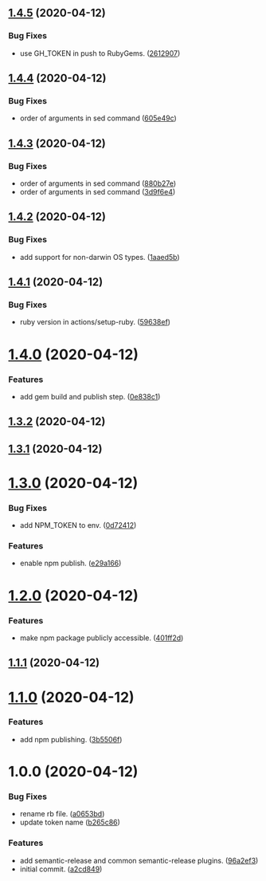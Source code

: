 ## [1.4.5](https://github.com/aorinevo/semantic-release-gem-demo/compare/v1.4.4...v1.4.5) (2020-04-12)


### Bug Fixes

* use GH_TOKEN in push to RubyGems. ([2612907](https://github.com/aorinevo/semantic-release-gem-demo/commit/2612907793aa070c72092b1fee2c5b5c20e28e48))

## [1.4.4](https://github.com/aorinevo/semantic-release-gem-demo/compare/v1.4.3...v1.4.4) (2020-04-12)


### Bug Fixes

* order of arguments in sed command ([605e49c](https://github.com/aorinevo/semantic-release-gem-demo/commit/605e49cb2026aaaa3deda88734bdfc001892989d))

## [1.4.3](https://github.com/aorinevo/semantic-release-gem-demo/compare/v1.4.2...v1.4.3) (2020-04-12)


### Bug Fixes

* order of arguments in sed command ([880b27e](https://github.com/aorinevo/semantic-release-gem-demo/commit/880b27e58ae627f4528ef7fc0e7d0825deda6a2f))
* order of arguments in sed command ([3d9f6e4](https://github.com/aorinevo/semantic-release-gem-demo/commit/3d9f6e4ee31d1d6a356419837f83ca2ee23f0f7e))

## [1.4.2](https://github.com/aorinevo/semantic-release-gem-demo/compare/v1.4.1...v1.4.2) (2020-04-12)


### Bug Fixes

* add support for non-darwin OS types. ([1aaed5b](https://github.com/aorinevo/semantic-release-gem-demo/commit/1aaed5be02ddfa96a2f4c95ded451065f0df48b1))

## [1.4.1](https://github.com/aorinevo/semantic-release-gem-demo/compare/v1.4.0...v1.4.1) (2020-04-12)


### Bug Fixes

* ruby version in actions/setup-ruby. ([59638ef](https://github.com/aorinevo/semantic-release-gem-demo/commit/59638efd2c9f555b3844aaec81be751f9d4804a9))

# [1.4.0](https://github.com/aorinevo/semantic-release-gem-demo/compare/v1.3.2...v1.4.0) (2020-04-12)


### Features

* add gem build and publish step. ([0e838c1](https://github.com/aorinevo/semantic-release-gem-demo/commit/0e838c1cca50660db03437637986dd8c637e6817))

## [1.3.2](https://github.com/aorinevo/semantic-release-gem-demo/compare/v1.3.1...v1.3.2) (2020-04-12)

## [1.3.1](https://github.com/aorinevo/semantic-release-gem-demo/compare/v1.3.0...v1.3.1) (2020-04-12)

# [1.3.0](https://github.com/aorinevo/semantic-release-gem-demo/compare/v1.2.0...v1.3.0) (2020-04-12)


### Bug Fixes

* add NPM_TOKEN to env. ([0d72412](https://github.com/aorinevo/semantic-release-gem-demo/commit/0d7241288b4f3d2b087737b112d4f55e28f67f4e))


### Features

* enable npm publish. ([e29a166](https://github.com/aorinevo/semantic-release-gem-demo/commit/e29a166c5b6b69e5c6d733ff02832e902a0437c1))

# [1.2.0](https://github.com/aorinevo/semantic-release-gem-demo/compare/v1.1.1...v1.2.0) (2020-04-12)


### Features

* make npm package publicly accessible. ([401ff2d](https://github.com/aorinevo/semantic-release-gem-demo/commit/401ff2ddca3eb1a5194882e2def80d7ae74f7b9e))

## [1.1.1](https://github.com/aorinevo/semantic-release-gem-demo/compare/v1.1.0...v1.1.1) (2020-04-12)

# [1.1.0](https://github.com/aorinevo/semantic-release-gem-demo/compare/v1.0.0...v1.1.0) (2020-04-12)


### Features

* add npm publishing. ([3b5506f](https://github.com/aorinevo/semantic-release-gem-demo/commit/3b5506fef99bf1c075b7e0f750ef143c923eb80c))

# 1.0.0 (2020-04-12)


### Bug Fixes

* rename rb file. ([a0653bd](https://github.com/aorinevo/semantic-release-gem-demo/commit/a0653bdc0c6442db0843f87c21f5fed48bdcb91a))
* update token name ([b265c86](https://github.com/aorinevo/semantic-release-gem-demo/commit/b265c86026f6d2ac5d2b08dcf1e12cde834d4146))


### Features

* add semantic-release and common semantic-release plugins. ([96a2ef3](https://github.com/aorinevo/semantic-release-gem-demo/commit/96a2ef3d7ef68d1e66930a8767461f51181bec9e))
* initial commit. ([a2cd849](https://github.com/aorinevo/semantic-release-gem-demo/commit/a2cd84904a3ebb23289109e3f93b762ee6c28830))
